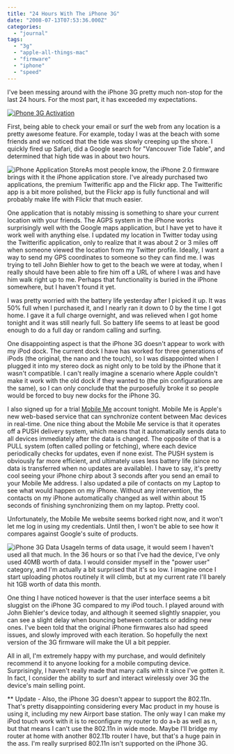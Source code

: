 ```yaml
---
title: "24 Hours With The iPhone 3G"
date: "2008-07-13T07:53:36.000Z"
categories: 
  - "journal"
tags: 
  - "3g"
  - "apple-all-things-mac"
  - "firmware"
  - "iphone"
  - "speed"
---
```


I've been messing around with the iPhone 3G pretty much non-stop for the last 24 hours. For the most part, it has exceeded my expectations.

[![iPhone 3G Activation](http://farm4.static.flickr.com/3213/2659814673_0b8b11f060.jpg?v=0)](http://flickr.com/photos/duanestorey/2659814673/)

First, being able to check your email or surf the web from any location is a pretty awesome feature. For example, today I was at the beach with some friends and we noticed that the tide was slowly creeping up the shore. I quickly fired up Safari, did a Google search for "Vancouver Tide Table", and determined that high tide was in about two hours.

![iPhone Application Store](http://farm4.static.flickr.com/3134/2660990813_f67dd15307.jpg?v=0)As most people know, the iPhone 2.0 firmware brings with it the iPhone application store. I've already purchased two applications, the premium Twitterific app and the Flickr app. The Twitterific app is a bit more polished, but the Flickr app is fully functional and will probably make life with Flickr that much easier.

One application that is notably missing is something to share your current location with your friends. The AGPS system in the iPhone works surprisingly well with the Google maps application, but I have yet to have it work well with anything else. I updated my location in Twitter today using the Twitterific application, only to realize that it was about 2 or 3 miles off when someone viewed the location from my Twitter profile. Ideally, I want a way to send my GPS coordinates to someone so they can find me. I was trying to tell John Biehler how to get to the beach we were at today, when I really should have been able to fire him off a URL of where I was and have him walk right up to me. Perhaps that functionality is buried in the iPhone somewhere, but I haven't found it yet.

I was pretty worried with the battery life yesterday after I picked it up. It was 50% full when I purchased it, and I nearly ran it down to 0 by the time I got home. I gave it a full charge overnight, and was relieved when I got home tonight and it was still nearly full. So battery life seems to at least be good enough to do a full day or random calling and surfing.

One disappointing aspect is that the iPhone 3G doesn't appear to work with my iPod dock. The current dock I have has worked for three generations of iPods (the original, the nano and the touch), so I was disappointed when I plugged it into my stereo dock as night only to be told by the iPhone that it wasn't compatible. I can't really imagine a scenario where Apple couldn't make it work with the old dock if they wanted to (the pin configurations are the same), so I can only conclude that the purposefully broke it so people would be forced to buy new docks for the iPhone 3G.

I also signed up for a trial [Mobile Me](http://me.com) account tonight. Mobile Me is Apple's new web-based service that can synchronize content between Mac devices in real-time. One nice thing about the Mobile Me service is that it operates off a PUSH delivery system, which means that it automatically sends data to all devices immediately after the data is changed. The opposite of that is a PULL system (often called polling or fetching), where each device periodically checks for updates, even if none exist. The PUSH system is obviously far more efficient, and ultimately uses less battery life (since no data is transferred when no updates are available). I have to say, it's pretty cool seeing your iPhone chirp about 3 seconds after you send an email to your Mobile Me address. I also updated a pile of contacts on my Laptop to see what would happen on my iPhone. Without any intervention, the contacts on my iPhone automatically changed as well within about 15 seconds of finishing synchronizing them on my laptop. Pretty cool.

Unfortunately, the Mobile Me website seems borked right now, and it won't let me log in using my credentials. Until then, I won't be able to see how it compares against Google's suite of products.

![iPhone 3G Data Usage](http://farm4.static.flickr.com/3141/2662748933_c49f7ca492.jpg?v=0)In terms of data usage, it would seem I haven't used all that much. In the 36 hours or so that I've had the device, I've only used 40MB worth of data. I would consider myself in the "power user" category, and I'm actually a bit surprised that it's so low. I imagine once I start uploading photos routinely it will climb, but at my current rate I'll barely hit 1GB worth of data this month.

One thing I have noticed however is that the user interface seems a bit sluggist on the iPhone 3G compared to my iPod touch. I played around with John Biehler's device today, and although it seemed slightly snappier, you can see a slight delay when bouncing between contacts or adding new ones. I've been told that the original iPhone firmwares also had speed issues, and slowly improved with each iteration. So hopefully the next version of the 3G firmware will make the UI a bit peppier.

All in all, I'm extremely happy with my purchase, and would definitely recommend it to anyone looking for a mobile computing device. Surprisingly, I haven't really made that many calls with it since I've gotten it. In fact, I consider the ability to surf and interact wirelessly over 3G the device's main selling point.

\*\* Update - Also, the iPhone 3G doesn't appear to support the 802.11n. That's pretty disappointing considering every Mac product in my house is using it, including my new Airport base station. The only way I can make my iPod touch work with it is to reconfigure my router to do a+b as well as n, but that means I can't use the 802.11n in wide mode. Maybe I'll bridge my router at home with another 802.11b router I have, but that's a huge pain in the ass. I'm really surprised 802.11n isn't supported on the iPhone 3G.
